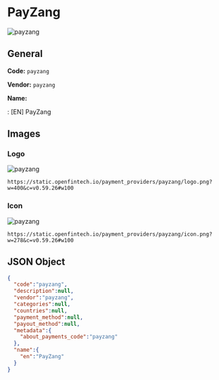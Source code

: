 
# PayZang 
![payzang](https://static.openfintech.io/payment_providers/payzang/logo.png?w=400&c=v0.59.26#w100)  

## General 
 
**Code:** `payzang` 
 
**Vendor:** `payzang` 
 
**Name:** 
 
:	[EN] PayZang 
 

## Images 

### Logo 
 
![payzang](https://static.openfintech.io/payment_providers/payzang/logo.png?w=400&c=v0.59.26#w100)  

```
https://static.openfintech.io/payment_providers/payzang/logo.png?w=400&c=v0.59.26#w100
```  

### Icon 
 
![payzang](https://static.openfintech.io/payment_providers/payzang/icon.png?w=278&c=v0.59.26#w100)  

```
https://static.openfintech.io/payment_providers/payzang/icon.png?w=278&c=v0.59.26#w100
```  

## JSON Object 

```json
{
  "code":"payzang",
  "description":null,
  "vendor":"payzang",
  "categories":null,
  "countries":null,
  "payment_method":null,
  "payout_method":null,
  "metadata":{
    "about_payments_code":"payzang"
  },
  "name":{
    "en":"PayZang"
  }
}
```  
